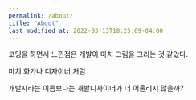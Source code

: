 ```yaml
---
permalink: /about/
title: "About"
last_modified_at: 2022-03-13T18:25:09-04:00
---
```


코딩을 하면서 느낀점은 개발이 마치 그림을 그리는 것 같았다.

마치 화가나 디자이너 처럼

개발자라는 이름보다는 개발디자이너가 더 어울리지 않을까?
